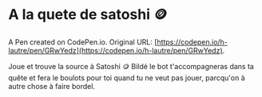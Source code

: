 # A la quete de satoshi 🪙

A Pen created on CodePen.io. Original URL: [https://codepen.io/h-lautre/pen/GRwYedz](https://codepen.io/h-lautre/pen/GRwYedz).

Joue et trouve la source à Satoshi 🪙
Bildé le bot t'accompagneras dans ta quête et fera le boulots pour toi quand tu ne veut pas jouer, parcqu'on à autre chose à faire bordel.
